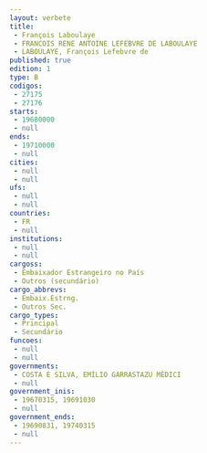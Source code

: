 ```yaml
---
layout: verbete
title:
 - François Laboulaye
 - FRANCOIS RENE ANTOINE LEFEBVRE DE LABOULAYE
 - LABOULAYE, François Lefebvre de
published: true
edition: 1  
type: B
codigos: 
 - 27175
 - 27176
starts: 
 - 19680000
 - null 
ends: 
 - 19710000
 - null 
cities: 
 - null 
 - null 
ufs: 
 - null 
 - null 
countries: 
 - FR
 - null 
institutions: 
 - null 
 - null 
cargoss: 
 - Embaixador Estrangeiro no País
 - Outros (secundário)
cargo_abbrevs: 
 - Embaix.Estrng.
 - Outros Sec.
cargo_types: 
 - Principal
 - Secundário
funcoes: 
 - null 
 - null 
governments: 
 - COSTA E SILVA, EMÍLIO GARRASTAZU MÉDICI
 - null 
government_inis: 
 - 19670315, 19691030
 - null 
government_ends: 
 - 19690831, 19740315
 - null 
---
```


